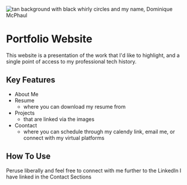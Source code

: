 ![tan background with black whirly circles and my name, Dominique McPhaul](websitePic)
# Portfolio Website 
This website is a presentation of the work that I'd like to highlight, and a single point of access to my professional tech history. 

## Key Features
* About Me 
* Resume 
  - where you can download my resume from 
* Projects 
  - that are linked via the images 
* Coontact 
  - where you can schedule through my calendy link, email me, or connect with my virtual platforms

## How To Use
Peruse liberally and feel free to connect with me further to the LinkedIn I have linked in the Contact Sections
